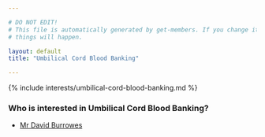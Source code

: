 ```yaml
---

# DO NOT EDIT!
# This file is automatically generated by get-members. If you change it, bad
# things will happen.

layout: default
title: "Umbilical Cord Blood Banking"

---
```


{% include interests/umbilical-cord-blood-banking.md %}

### Who is interested in Umbilical Cord Blood Banking?


* [Mr David Burrowes](../members/mr-david-burrowes.html)

